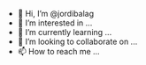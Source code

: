 - 👋 Hi, I’m @jordibalag
- 👀 I’m interested in ...
- 🌱 I’m currently learning ...
- 💞️ I’m looking to collaborate on ...
- 📫 How to reach me ...

<!---
jordibalag/jordibalag is a ✨ special ✨ repository because its `README.md` (this file) appears on your GitHub profile.
You can click the Preview link to take a look at your changes.
--->
